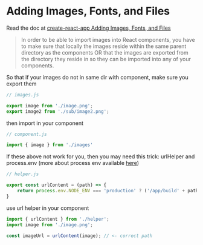 # Adding Images, Fonts, and Files

Read the doc at [create-react-app Adding Images, Fonts, and Files](https://github.com/facebook/create-react-app/blob/master/packages/react-scripts/template/README.md#adding-images-fonts-and-files)

> In order to be able to import images into React components, you have to make sure that locally the images reside within the same parent directory as the components OR that the images are exported from the directory they reside in so they can be imported into any of your components.

So that if your images do not in same dir with component, make sure you export them

```js
// images.js 

export image from './image.png';
export image2 from './sub/image2.png';
```

then import in your component

```js
// component.js

import { image } from './images'
```

If these above not work for you, then you may need this trick: urlHelper and process.env (more about process env available [here](https://github.com/facebook/create-react-app/blob/master/packages/react-scripts/template/README.md#adding-custom-environment-variables))

```js
// helper.js

export const urlContent = (path) => {
    return process.env.NODE_ENV === 'production' ? ('/app/build' + path) : path;
}
```

use url helper in your component

```js
import { urlContent } from './helper';
import image from './image.png';

const imageUrl = urlContent(image); // <- correct path
```